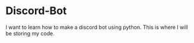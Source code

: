 # Discord-Bot
I want to learn how to make a discord bot using python.  This is where I will be storing my code.
